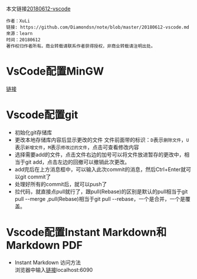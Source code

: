 本文链接[20180612-vscode](https://github.com/Diamondsn/note/blob/master/20180612-vscode.md)
```
作者：XuLi
链接: https://github.com/Diamondsn/note/blob/master/20180612-vscode.md
來源：learn
时间：20180612
著作权归作者所有。商业转载请联系作者获得授权，非商业转载请注明出处。
```

# VsCode配置MinGW
[链接](https://jingyan.baidu.com/article/1876c8529b15e3890b137631.html)

# Vscode配置git

- 初始化git存储库
- 更改本地存储库内容后显示更改的文件
文件前面带的标识：`D`表示`删除文件`，`U`表示`新增文件`，`M`表示`修改过的文件`，点击可查看修改内容
- 选择需要add的文件，点击文件右边的加号可以将文件放进暂存的更改中，相当于git add，点击左边的回撤可以撤销此次更改。
- add完后在上方消息框中，可以输入此次commit的消息，然后Ctrl+Enter就可以git commit了
- 处理好所有的commit后，就可以push了
- 拉代码，就直接点pull就行了，跟pull(Rebase)的区别是默认的pull相当于git pull --merge ,pull(Rebase)相当于git pull --rebase，一个是合并，一个是覆盖。

# Vscode配置Instant Markdown和Markdown PDF
- Instant Markdown 访问方法  
浏览器中输入[链接](localhost:6090)localhost:6090